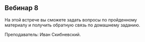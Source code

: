 ## Вебинар 8

На этой встрече вы сможете задать вопросы по пройденному материалу и получить обратную связь по домашнему заданию.

Преподаватель: Иван Скибневский.